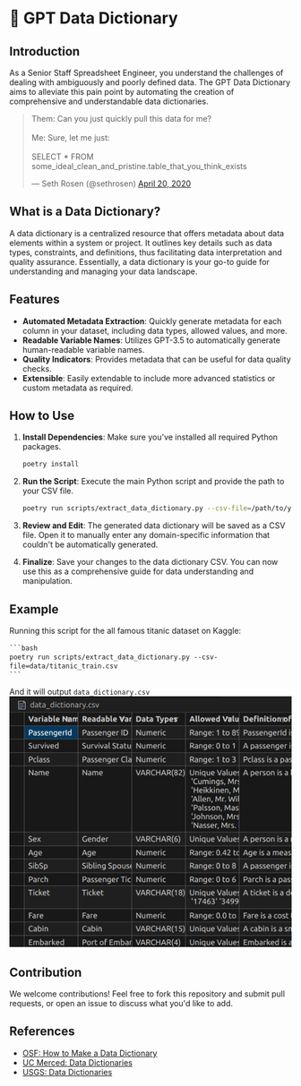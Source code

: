 # 🐣 GPT Data Dictionary

## Introduction

As a Senior Staff Spreadsheet Engineer, you understand the challenges of dealing with ambiguously and poorly defined data. The GPT Data Dictionary aims to alleviate this pain point by automating the creation of comprehensive and understandable data dictionaries.

<blockquote class="twitter-tweet"><p lang="en" dir="ltr">Them: Can you just quickly pull this data for me?<br><br>Me: Sure, let me just: <br><br>SELECT * FROM some_ideal_clean_and_pristine.table_that_you_think_exists</p>&mdash; Seth Rosen (@sethrosen) <a href="https://twitter.com/sethrosen/status/1252291581320757249?ref_src=twsrc%5Etfw">April 20, 2020</a></blockquote> <script async src="https://platform.twitter.com/widgets.js" charset="utf-8"></script>

## What is a Data Dictionary?

A data dictionary is a centralized resource that offers metadata about data elements within a system or project. It outlines key details such as data types, constraints, and definitions, thus facilitating data interpretation and quality assurance. Essentially, a data dictionary is your go-to guide for understanding and managing your data landscape.

## Features

- **Automated Metadata Extraction**: Quickly generate metadata for each column in your dataset, including data types, allowed values, and more.
- **Readable Variable Names**: Utilizes GPT-3.5 to automatically generate human-readable variable names.
- **Quality Indicators**: Provides metadata that can be useful for data quality checks.
- **Extensible**: Easily extendable to include more advanced statistics or custom metadata as required.

## How to Use

1. **Install Dependencies**: Make sure you've installed all required Python packages.
    ```bash
    poetry install
    ```
  
2. **Run the Script**: Execute the main Python script and provide the path to your CSV file.
    ```bash
    poetry run scripts/extract_data_dictionary.py --csv-file=/path/to/your/csv/file.csv
    ```

3. **Review and Edit**: The generated data dictionary will be saved as a CSV file. Open it to manually enter any domain-specific information that couldn't be automatically generated.

4. **Finalize**: Save your changes to the data dictionary CSV. You can now use this as a comprehensive guide for data understanding and manipulation.

## Example

Running this script for the all famous titanic dataset on Kaggle:

    ```bash
    poetry run scripts/extract_data_dictionary.py --csv-file=data/titanic_train.csv
    ```

And it will output `data_dictionary.csv`
![example](assets/Screenshot_2023-09-09_20-06-39.png)

## Contribution

We welcome contributions! Feel free to fork this repository and submit pull requests, or open an issue to discuss what you'd like to add.

## References
- [OSF: How to Make a Data Dictionary](https://help.osf.io/article/217-how-to-make-a-data-dictionary)
- [UC Merced: Data Dictionaries](https://library.ucmerced.edu/data-dictionaries)
- [USGS: Data Dictionaries](https://www.usgs.gov/data-management/data-dictionaries)
